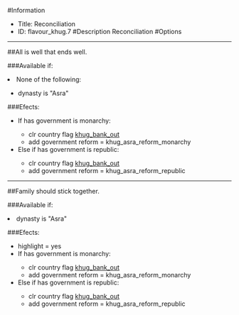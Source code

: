 #Information
 - Title: Reconciliation
 - ID: flavour_khug.7
#Description
Reconciliation
#Options

___
##All is well that ends well.

###Available if:
<li>None of the following:</li><ul><li>dynasty is "Asra"</li></ul>

###Efects:<ul><li>If has government is monarchy:</li><ul><li>clr country flag [khug_bank_out](../flags/khug_bank_out.md)</li><li>add government reform = khug_asra_reform_monarchy</li></ul><li>Else if has government is republic:</li><ul><li>clr country flag [khug_bank_out](../flags/khug_bank_out.md)</li><li>add government reform = khug_asra_reform_republic</li></ul></ul>

___
##Family should stick together.

###Available if:
<li>dynasty is "Asra"</li>

###Efects:<ul><li>highlight = yes</li><li>If has government is monarchy:</li><ul><li>clr country flag [khug_bank_out](../flags/khug_bank_out.md)</li><li>add government reform = khug_asra_reform_monarchy</li></ul><li>Else if has government is republic:</li><ul><li>clr country flag [khug_bank_out](../flags/khug_bank_out.md)</li><li>add government reform = khug_asra_reform_republic</li></ul></ul>

